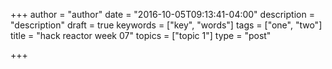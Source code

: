 +++
author = "author"
date = "2016-10-05T09:13:41-04:00"
description = "description"
draft = true
keywords = ["key", "words"]
tags = ["one", "two"]
title = "hack reactor week 07"
topics = ["topic 1"]
type = "post"

+++

